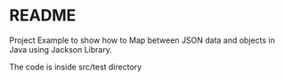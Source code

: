 # README #

Project Example to show how to Map between JSON data and objects in Java using Jackson Library.

The code is inside src/test directory